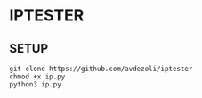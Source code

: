 # IPTESTER
## SETUP
```
git clone https://github.com/avdezoli/iptester
chmod +x ip.py
python3 ip.py
```
